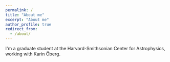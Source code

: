 ```yaml
---
permalink: /
title: "About me"
excerpt: "About me"
author_profile: true
redirect_from: 
  - /about/
---
```

I'm a graduate student at the Harvard-Smithsonian Center for Astrophysics, working with Karin Öberg. 